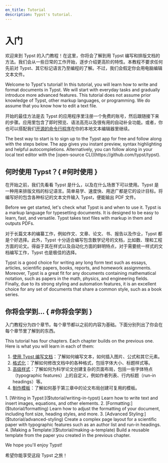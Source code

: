 ```yaml
---
en_title: Tutorial
description: Typst's tutorial.
---
```


# 入门

欢迎来到 Typst 的入门教程！在这里，你将会了解到用 Typst 编写和排版文档的方法。我们会从一些日常的工作开始，逐步介绍更高阶的特性。本教程不要求任何先前对 Typst、其它标记语言乃至编程的了解。不过，我们会假定你会用电脑编辑文本文件。

<original>
Welcome to Typst's tutorial! In this tutorial, you will learn how to write and
format documents in Typst. We will start with everyday tasks and gradually
introduce more advanced features. This tutorial does not assume prior knowledge
of Typst, other markup languages, or programming. We do assume that you know how
to edit a text file.
</original>

开始的最佳方法是去 Typst 的应用程序里注册一个免费的账号，然后跟随接下来的步骤。应用里包含了即时预览、语法高亮以及很有用的自动补全功能。或者，你也可以搭配我们[开源的命令行程序](https://github.com/typst/typst)在你的本地文本编辑器里继续。

<original>
The best way to start is to sign up to the Typst app for free and follow along
with the steps below. The app gives you instant preview, syntax highlighting and
helpful autocompletions. Alternatively, you can follow along in your local text
editor with the [open-source CLI](https://github.com/typst/typst).
</original>

## 何时使用 Typst？{ #何时使用 }

在开始之前，我们先看看 Typst 是什么，以及在什么场景下可以使用。Typst 是一种用来排版文档的标记语言。简单易学、速度快、用途广都是它的设计目标。将编写好的包含各种标记的文本文件输入 Typst，便能输出 PDF 文件。

<original>
Before we get started, let's check what Typst is and when to use it. Typst is a
markup language for typesetting documents. It is designed to be easy to learn,
fast, and versatile. Typst takes text files with markup in them and outputs
PDFs.
</original>

对于长篇文本的编纂工作，例如作文、文章、论文、书、报告以及作业，Typst 都是个好选择。此外，Typst 十分适合编写包含数学记号的文档，比如数、理和工程方面的论文。得益于其在样式以及自动化方面的鲜明特点，对于需要统一样式的文档编写工作，Typst 也是极佳的选择。

<original>
Typst is a good choice for writing any long form text such as essays, articles,
scientific papers, books, reports, and homework assignments. Moreover, Typst is
a great fit for any documents containing mathematical notation, such as papers
in the math, physics, and engineering fields. Finally, due to its strong styling
and automation features, it is an excellent choice for any set of documents that
share a common style, such as a book series.
</original>

## 你将会学到... { #你将会学到 }

入门教程分为四个章节。每个章节都以之前的内容为基础。下面分别列出了你会在每个章节里了解到的东西。

<original>
This tutorial has four chapters. Each chapter builds on the previous one. Here
is what you will learn in each of them:
</original>

1. [使用 Typst 编写文档]($tutorial/writing-in-typst)：了解如何编写文本，如何插入图片、公式和其它元素。
2. [格式化]($tutorial/formatting)：了解如何修改文档中的各种格式，包括字体大小、标题样式等。
3. [高级样式]($tutorial/advanced-styling)：了解如何为科学论文创建复杂的页面布局，包括一些字体特点（typographic features）上的自定义，例如作者列表、行内标题（run-in headings）等。
4. [制作模板]($tutorial/making-a-template)：了解如何基于第三章中的论文布局创建可复用的模板。

<original>
1. [Writing in Typst:]($tutorial/writing-in-typst) Learn how to write text and
   insert images, equations, and other elements.
2. [Formatting:]($tutorial/formatting) Learn how to adjust the formatting
   of your document, including font size, heading styles, and more.
3. [Advanced Styling:]($tutorial/advanced-styling) Create a complex page
   layout for a scientific paper with typographic features such as an author
   list and run-in headings.
4. [Making a Template:]($tutorial/making-a-template) Build a reusable template
   from the paper you created in the previous chapter.

We hope you'll enjoy Typst!
</original>

希望你能享受这段 Typst 之旅！
